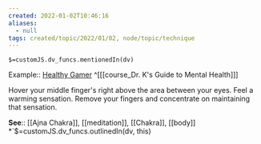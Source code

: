 ```yaml
---
created: 2022-01-02T10:46:16 
aliases:
  - null
tags: created/topic/2022/01/02, node/topic/technique
---
```

`$=customJS.dv_funcs.mentionedIn(dv)`

Example:: [Healthy Gamer](https://coaching.healthygamer.gg/guide/lessons/knowledge-and-the-mind/meditations/activating-ajna-chakra)
^[[[course_Dr. K's Guide to Mental Health]]]

Hover your middle finger's right above the area between your eyes. Feel a warming sensation. Remove your fingers and concentrate on maintaining that sensation.

**See**:: [[Ajna Chakra]], [[meditation]], [[Chakra]], [[body]]
*`$=customJS.dv_funcs.outlinedIn(dv, this)
